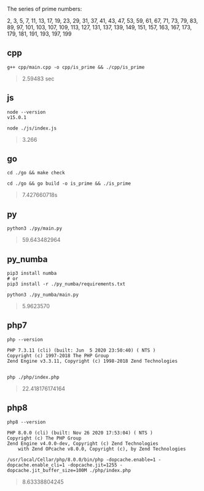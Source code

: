 The series of prime numbers:

2, 3, 5, 7, 11, 13, 17, 19, 23, 29, 31, 37, 41, 43, 47, 53, 59, 61, 67, 71, 73, 79, 83, 89, 97, 101, 103, 107, 109, 113, 127, 131, 137, 139, 149, 151, 157, 163, 167, 173, 179, 181, 191, 193, 197, 199

## cpp
```shell script
g++ cpp/main.cpp -o cpp/is_prime && ./cpp/is_prime
```
> 2.59483 sec


## js
```shell script
node --version  
v15.0.1

node ./js/index.js
```
> 3.266


## go
```shell script
cd ./go && make check

cd ./go && go build -o is_prime && ./is_prime
```
> 7.427660718s


## py
```shell script
python3 ./py/main.py
```
> 59.643482964


## py_numba

```shell script
pip3 install numba
# or 
pip3 install -r ./py_numba/requirements.txt
```


```shell script
python3 ./py_numba/main.py
```
> 5.9623570

## php7
```shell script
php --version

PHP 7.3.11 (cli) (built: Jun  5 2020 23:50:40) ( NTS )
Copyright (c) 1997-2018 The PHP Group
Zend Engine v3.3.11, Copyright (c) 1998-2018 Zend Technologies


php ./php/index.php
```
> 22.418176174164



## php8
```shell script
php8 --version
 
PHP 8.0.0 (cli) (built: Nov 26 2020 17:53:04) ( NTS )
Copyright (c) The PHP Group
Zend Engine v4.0.0-dev, Copyright (c) Zend Technologies
    with Zend OPcache v8.0.0, Copyright (c), by Zend Technologies

/usr/local/Cellar/php/8.0.0/bin/php -dopcache.enable=1 -dopcache.enable_cli=1 -dopcache.jit=1255 -dopcache.jit_buffer_size=100M ./php/index.php
```
> 8.63338804245
